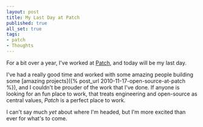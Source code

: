 ```yaml
---
layout: post
title: My Last Day at Patch
published: true
all_set: true
tags:
- patch
- Thoughts
---
```


For a bit over a year, I've worked at [Patch](http://www.patch.com/),
and today will be my last day.

I've had a really good time and worked with some amazing people building some
[amazing projects]({% post_url 2010-11-17-open-source-at-patch %}),
and I couldn't be prouder of the work that I've done. If anyone is
looking for an fun place to work, that treats engineering and open-source as
central values, _Patch_ is a perfect place to work.

I can't say much _yet_ about where I'm headed,
but I'm more excited than ever for what's to come.

